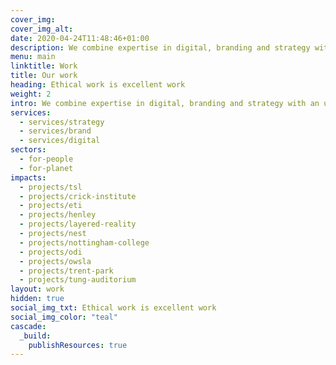 ```yaml
---
cover_img: 
cover_img_alt: 
date: 2020-04-24T11:48:46+01:00
description: We combine expertise in digital, branding and strategy with an unwavering commitment to social change.
menu: main
linktitle: Work
title: Our work
heading: Ethical work is excellent work
weight: 2
intro: We combine expertise in digital, branding and strategy with an unwavering commitment to social change.
services: 
  - services/strategy
  - services/brand
  - services/digital
sectors: 
  - for-people
  - for-planet
impacts:
  - projects/tsl
  - projects/crick-institute
  - projects/eti
  - projects/henley
  - projects/layered-reality
  - projects/nest
  - projects/nottingham-college
  - projects/odi
  - projects/owsla
  - projects/trent-park
  - projects/tung-auditorium
layout: work
hidden: true
social_img_txt: Ethical work is excellent work
social_img_color: "teal"
cascade:
  _build:
    publishResources: true
---
```

